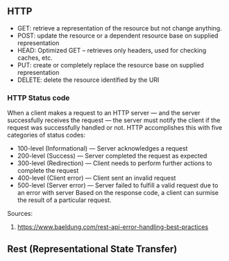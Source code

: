 ## HTTP
* GET: retrieve a representation of the resource but not change anything.
* POST: update the resource or a dependent resource base on supplied representation
* HEAD: Optimized GET – retrieves only headers, used for checking caches, etc.
* PUT: create or completely replace the resource base on supplied representation
* DELETE: delete the resource identified by the URI

### HTTP Status code
When a client makes a request to an HTTP server — and the server successfully receives the request — the server must notify the client if the request was successfully handled or not. HTTP accomplishes this with five categories of status codes:

* 100-level (Informational) — Server acknowledges a request
* 200-level (Success) — Server completed the request as expected
* 300-level (Redirection) — Client needs to perform further actions to complete the request
* 400-level (Client error) — Client sent an invalid request
* 500-level (Server error) — Server failed to fulfill a valid request due to an error with server
Based on the response code, a client can surmise the result of a particular request.

Sources:
1. https://www.baeldung.com/rest-api-error-handling-best-practices


## Rest (Representational State Transfer)
